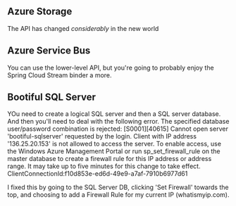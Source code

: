 


## Azure Storage 
The API has changed _considerably_ in the new world


## Azure Service Bus 
You can use the lower-level API, but you're going to probably enjoy the Spring Cloud Stream binder a more. 


## Bootiful SQL Server 

YOu need to create a logical SQL server and then a SQL server database. And then you'll need to deal with the following error. 
The specified database user/password combination is rejected: [S0001][40615] Cannot 
open server 'bootiful-sqlserver' requested by the login. Client with IP address '136.25.20.153' is 
not allowed to access the server. To enable access, use the Windows Azure Management Portal or run 
sp_set_firewall_rule on the master database to create a firewall rule for this IP address or address range. 
It may take up to five minutes for this change to take effect. ClientConnectionId:f10d853e-ed6d-49e9-a7af-7910b6977d61

I fixed this by going to the SQL Server DB, clicking 'Set Firewall' towards the top, and choosing to add a Firewall Rule for my current IP (whatismyip.com).

## 